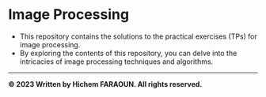 # Image Processing

- This repository contains the solutions to the practical exercises (TPs) for image processing.
- By exploring the contents of this repository, you can delve into the intricacies of image processing techniques and algorithms. 

---

**© 2023 Written by Hichem FARAOUN. All rights reserved.**